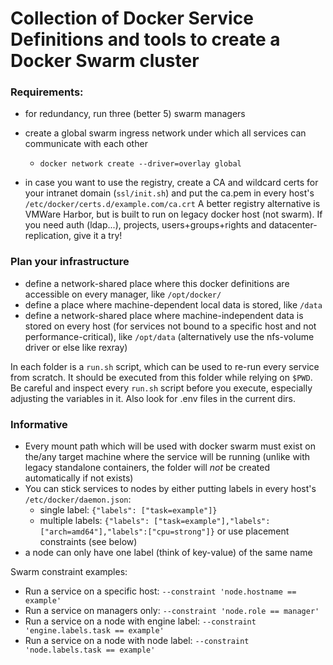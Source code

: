 # Collection of Docker Service Definitions and tools to create a Docker Swarm cluster

### Requirements:
- for redundancy, run three (better 5) swarm managers
- create a global swarm ingress network under which all services can communicate with each other
  - `docker network create --driver=overlay global`

- in case you want to use the registry, create a CA and wildcard certs for your intranet domain (`ssl/init.sh`) and put the ca.pem in every host's `/etc/docker/certs.d/example.com/ca.crt`
A better registry alternative is VMWare Harbor, but is built to run on legacy docker host (not swarm). If you need auth (ldap...), projects, users+groups+rights and datacenter-replication, give it a try!

### Plan your infrastructure 
- define a network-shared place where this docker definitions are accessible on every manager, like `/opt/docker/`
- define a place where machine-dependent local data is stored, like `/data`
- define a network-shared place where machine-independent data is stored on every host (for services not bound to a specific host and not performance-critical), like `/opt/data`   (alternatively use the nfs-volume driver or else like rexray)

In each folder is a `run.sh` script, which can be used to re-run every service from scratch.
It should be executed from this folder while relying on `$PWD`.
Be careful and inspect every `run.sh` script before you execute, especially adjusting the variables in it. Also look for .env files in the current dirs.

### Informative
- Every mount path which will be used with docker swarm must exist on the/any target machine where the service will be running (unlike with legacy standalone containers, the folder will *not* be created automatically if not exists)
- You can stick services to nodes by either putting labels in every host's `/etc/docker/daemon.json`:
  - single label: `{"labels": ["task=example"]}`
  - multiple labels: `{"labels": ["task=example"],"labels":["arch=amd64"],"labels":["cpu=strong"]}`
  or use placement constraints (see below)
- a node can only have one label (think of key-value) of the same name

Swarm constraint examples:

- Run a service on a specific host: `--constraint 'node.hostname == example'`
- Run a service on managers only: `--constraint 'node.role == manager'`
- Run a service on a node with engine label: `--constraint 'engine.labels.task == example'`
- Run a service on a node with node label: `--constraint 'node.labels.task == example'`
